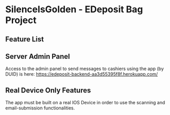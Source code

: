 #  SilenceIsGolden - EDeposit Bag Project

## Feature List


## Server Admin Panel
Access to the admin panel to send messages to cashiers using the app (by DUID) is here:
    https://edeposit-backend-aa3d55395f8f.herokuapp.com/

## Real Device Only Features
The app must be built on a real IOS Device in order to use the scanning and email-submission functionalities.

